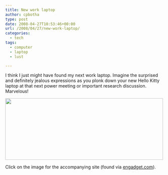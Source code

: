 ```yaml
---
title: New work laptop
author: cpbotha
type: post
date: 2008-04-27T10:53:46+00:00
url: /2008/04/27/new-work-laptop/
categories:
  - tech
tags:
  - computer
  - laptop
  - lust

---
```

I think I just might have found my next work laptop. Imagine the surprised and definitely jealous expressions as you plonk down your new Hello Kitty laptop at that next power meeting or important research discussion. Marvelous!

[<img data-attachment-id="360" data-permalink="https://cpbotha.net/2008/04/27/new-work-laptop/kittylap1/" data-orig-file="https://cpbotha.net/wp-content/uploads/2008/04/kittylap1.jpg" data-orig-size="625,245" data-comments-opened="1" data-image-meta="{&quot;aperture&quot;:&quot;0&quot;,&quot;credit&quot;:&quot;&quot;,&quot;camera&quot;:&quot;&quot;,&quot;caption&quot;:&quot;&quot;,&quot;created_timestamp&quot;:&quot;0&quot;,&quot;copyright&quot;:&quot;&quot;,&quot;focal_length&quot;:&quot;0&quot;,&quot;iso&quot;:&quot;0&quot;,&quot;shutter_speed&quot;:&quot;0&quot;,&quot;title&quot;:&quot;&quot;}" data-image-title="kittylap1" data-image-description="" data-medium-file="https://cpbotha.net/wp-content/uploads/2008/04/kittylap1-300x117.jpg" data-large-file="https://cpbotha.net/wp-content/uploads/2008/04/kittylap1.jpg" class="aligncenter size-full wp-image-360" title="kittylap1" src="/wp-content/uploads/2008/04/kittylap1.jpg" alt="" width="500" height="196" srcset="https://cpbotha.net/wp-content/uploads/2008/04/kittylap1.jpg 625w, https://cpbotha.net/wp-content/uploads/2008/04/kittylap1-300x117.jpg 300w" sizes="(max-width: 500px) 85vw, 500px" />][1]

Click on the image for the accompanying site (found via [engadget.com][2]).

 [1]: http://translate.google.com/translate?u=http%3A%2F%2Fwww.sanrio.co.jp%2Fcorporate%2Frelease%2F2008%2F0424.html&langpair=ja%7Cen&hl=en&ie=UTF-8
 [2]: http://engadget.com/ "Engadget Website"
